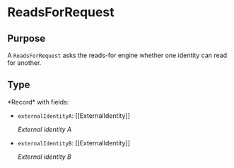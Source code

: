 # ReadsForRequest

## Purpose

<!-- --8<-- [start:purpose] -->
A `ReadsForRequest` asks the reads-for engine whether one identity can read for another.
<!-- --8<-- [end:purpose] -->

## Type

<!-- --8<-- [start:type] -->
<div class="type">
*Record* with fields:

- `externalIdentityA`: [[ExternalIdentity]]

  *External identity A*

- `externalIdentityB`: [[ExternalIdentity]]

  *External identity B*
</div>
<!-- --8<-- [end:type] -->